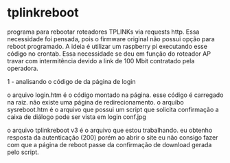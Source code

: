 # tplinkreboot
programa para rebootar roteadores TPLINKs via requests http. Essa necessidade foi pensada, pois o firmware original não possui opção para reboot programado. A ideia é utilizar um raspberry pi executando esse código no crontab. Essa necessidade se deu em função do roteador AP travar com intermitência devido a link de 100 Mbit contratado pela operadora.

1 - analisando o código de da página de login

o arquivo login.htm é o código montado na página. esse código é carregado na raiz. não existe uma página de redirecionamento. 
o arquibo sysreboot.htm é o arquivo que possui um script que solicita confirmação a caixa de diálogo pode ser vista em login conf.jpg


o arquivo tplinkreboot v3 é o arquivo que estou trabalhando. eu obtenho resposta da autenticação (200) porém ao abrir o site eu não consigo fazer com que a página de reboot passe da confirmação de download gerada pelo script. 
